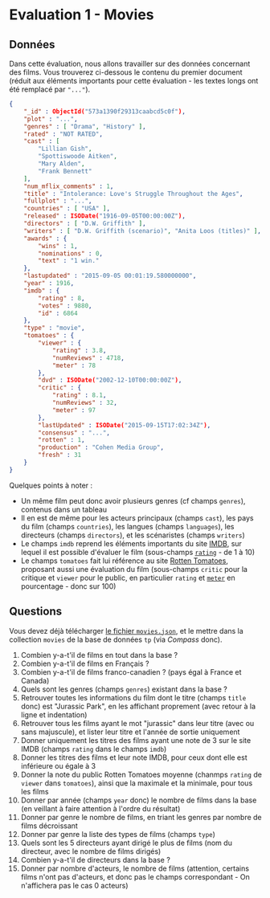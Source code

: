 # Evaluation 1 - Movies

## Données

Dans cette évaluation, nous allons travailler sur des données concernant des films. Vous trouverez ci-dessous le contenu du premier document (réduit aux éléments importants pour cette évaluation - les textes longs ont été remplacé par `"..."`).

```json
{
	"_id" : ObjectId("573a1390f29313caabcd5c0f"),
	"plot" : "...",
	"genres" : [ "Drama", "History" ],
	"rated" : "NOT RATED",
	"cast" : [
		"Lillian Gish",
		"Spottiswoode Aitken",
		"Mary Alden",
		"Frank Bennett"
	],
	"num_mflix_comments" : 1,
	"title" : "Intolerance: Love's Struggle Throughout the Ages",
	"fullplot" : "...",
	"countries" : [ "USA" ],
	"released" : ISODate("1916-09-05T00:00:00Z"),
	"directors" : [ "D.W. Griffith" ],
	"writers" : [ "D.W. Griffith (scenario)", "Anita Loos (titles)" ],
	"awards" : {
		"wins" : 1,
		"nominations" : 0,
		"text" : "1 win."
	},
	"lastupdated" : "2015-09-05 00:01:19.580000000",
	"year" : 1916,
	"imdb" : {
		"rating" : 8,
		"votes" : 9880,
		"id" : 6864
	},
	"type" : "movie",
	"tomatoes" : {
		"viewer" : {
			"rating" : 3.8,
			"numReviews" : 4718,
			"meter" : 78
		},
		"dvd" : ISODate("2002-12-10T00:00:00Z"),
		"critic" : {
			"rating" : 8.1,
			"numReviews" : 32,
			"meter" : 97
		},
		"lastUpdated" : ISODate("2015-09-15T17:02:34Z"),
		"consensus" : "...",
		"rotten" : 1,
		"production" : "Cohen Media Group",
		"fresh" : 31
	}
}
```

Quelques points à noter :

- Un même film peut donc avoir plusieurs genres (cf champs `genres`), contenus dans un tableau
- Il en est de même pour les acteurs principaux (champs `cast`), les pays du film (champs `countries`), les langues (champs `languages`), les directeurs (champs `directors`), et les scénaristes (champs `writers`)
- Le champs `imdb` reprend les éléments importants du site [IMDB](https://www.imdb.com/), sur lequel il est possible d'évaluer le film (sous-champs [`rating`](https://help.imdb.com/article/imdb/track-movies-tv/ratings-faq/G67Y87TFYYP6TWAV?ref_=helpsect_cons_2_4#ratings) - de 1 à 10)
- Le champs `tomatoes` fait lui référence au site [Rotten Tomatoes](https://www.rottentomatoes.com/), proposant aussi une évaluation du film (sous-champs `critic` pour la critique et `viewer` pour le public, en particulier `rating` et [`meter`](https://www.rottentomatoes.com/about#whatisthetomatometer) en pourcentage - donc sur 100)

## Questions

Vous devez déjà télécharger [le fichier `movies.json`](movies.json), et le mettre dans la collection `movies` de la base de données `tp` (via *Compass* donc). 

1. Combien y-a-t'il de films en tout dans la base ?
1. Combien y-a-t'il de films en Français ?
1. Combien y-a-t'il de films franco-canadien ? (pays égal à France et Canada)
1. Quels sont les genres (champs `genres`) existant dans la base ?
1. Retrouver toutes les informations du film dont le titre (champs `title` donc) est "Jurassic Park", en les affichant proprement (avec retour à la ligne et indentation)
1. Retrouver tous les films ayant le mot "jurassic" dans leur titre (avec ou sans majuscule), et lister leur titre et l'année de sortie uniquement
1. Donner uniquement les titres des films ayant une note de 3 sur le site IMDB (champs `rating` dans le champs `imdb`)
1. Donner les titres des films et leur note IMDB, pour ceux dont elle est inférieure ou égale à 3
1. Donner la note du public Rotten Tomatoes moyenne (chanmps `rating` de `viewer` dans `tomatoes`), ainsi que la maximale et la minimale, pour tous les films
1. Donner par année (champs `year` donc) le nombre de films dans la base (en veillant à faire attention à l'ordre du résultat)
1. Donner par genre le nombre de films, en triant les genres par nombre de films décroissant
1. Donner par genre la liste des types de films (champs `type`)
1. Quels sont les 5 directeurs ayant dirigé le plus de films (nom du directeur, avec le nombre de films dirigés)
1. Combien y-a-t'il de directeurs dans la base ?
1. Donner par nombre d'acteurs, le nombre de films (attention, certains films n'ont pas d'acteurs, et donc pas le champs correspondant - On n'affichera pas le cas 0 acteurs)
